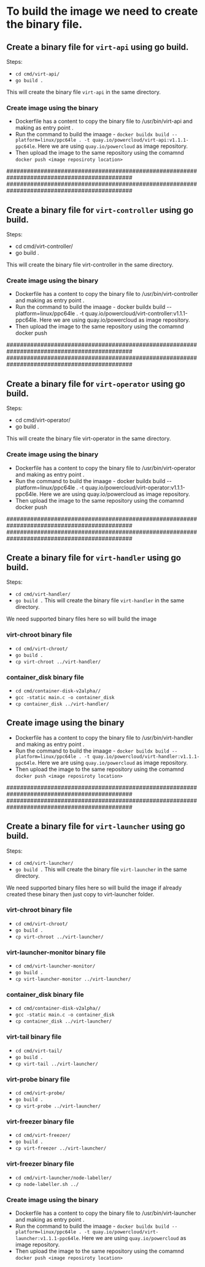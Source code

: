 # To build the image we need to create the binary file.

## Create a binary file for `virt-api` using go build.

Steps:
* `cd cmd/virt-api/`
* `go build .`

This will create the binary file `virt-api` in the same directory.

### Create image using the binary

* Dockerfile has a content to copy the binary file to /usr/bin/virt-api and making as entry point .
* Run the command to build the imaage - `docker buildx build --platform=linux/ppc64le . -t quay.io/powercloud/virt-api:v1.1.1-ppc64le`. Here we are using `quay.io/powercloud` as image repository.
* Then upload the image to the same repository using the comamnd `docker push <image reposiroty location>`

#############################################################################################
#############################################################################################

## Create a binary file for `virt-controller` using go build.

Steps:

* cd cmd/virt-controller/
* go build .

This will create the binary file virt-controller in the same directory.

### Create image using the binary

* Dockerfile has a content to copy the binary file to /usr/bin/virt-controller and making as entry point .
* Run the command to build the imaage - docker buildx build --platform=linux/ppc64le . -t quay.io/powercloud/virt-controller:v1.1.1-ppc64le. Here we are using quay.io/powercloud as image repository.
* Then upload the image to the same repository using the comamnd docker push <image reposiroty location>

#############################################################################################
#############################################################################################

## Create a binary file for `virt-operator` using go build.

Steps:

* cd cmd/virt-operator/
* go build .

This will create the binary file virt-operator in the same directory.

### Create image using the binary

* Dockerfile has a content to copy the binary file to /usr/bin/virt-operator and making as entry point .
* Run the command to build the imaage - docker buildx build --platform=linux/ppc64le . -t quay.io/powercloud/virt-operator:v1.1.1-ppc64le. Here we are using quay.io/powercloud as image repository.
* Then upload the image to the same repository using the comamnd docker push <image reposiroty location>

#############################################################################################
#############################################################################################

## Create a binary file for `virt-handler` using go build.

Steps:
* `cd cmd/virt-handler/`
* `go build .`
This will create the binary file `virt-handler` in the same directory.

We need supported binary files here so will build the image
### virt-chroot binary file
* `cd cmd/virt-chroot/`
* `go build .`
* `cp virt-chroot ../virt-handler/`

### container_disk binary file
* `cd cmd/container-disk-v2alpha//`
* `gcc -static main.c -o container_disk`
* `cp container_disk ../virt-handler/`


## Create image using the binary

* Dockerfile has a content to copy the binary file to /usr/bin/virt-handler and making as entry point .
* Run the command to build the imaage - `docker buildx build --platform=linux/ppc64le . -t quay.io/powercloud/virt-handler:v1.1.1-ppc64le`. Here we are using `quay.io/powercloud` as image repository.
* Then upload the image to the same repository using the comamnd `docker push <image reposiroty location>`

#############################################################################################
#############################################################################################

## Create a binary file for `virt-launcher` using go build.

Steps:
* `cd cmd/virt-launcher/`
* `go build .`
This will create the binary file `virt-launcher` in the same directory.

We need supported binary files here so will build the image if already created these binary then just copy to virt-launcher folder.
### virt-chroot binary file
* `cd cmd/virt-chroot/`
* `go build .`
* `cp virt-chroot ../virt-launcher/`

### virt-launcher-monitor binary file
* `cd cmd/virt-launcher-monitor/`
* `go build .`
* `cp virt-launcher-monitor ../virt-launcher/`

### container_disk binary file
* `cd cmd/container-disk-v2alpha//`
* `gcc -static main.c -o container_disk`
* `cp container_disk ../virt-launcher/`

### virt-tail binary file
* `cd cmd/virt-tail/`
* `go build .`
* `cp virt-tail ../virt-launcher/`

### virt-probe binary file
* `cd cmd/virt-probe/`
* `go build .`
* `cp virt-probe ../virt-launcher/`

### virt-freezer binary file
* `cd cmd/virt-freezer/`
* `go build .`
* `cp virt-freezer ../virt-launcher/`

### virt-freezer binary file
* `cd cmd/virt-launcher/node-labeller/`
* `cp node-labeller.sh ../`

### Create image using the binary

* Dockerfile has a content to copy the binary file to /usr/bin/virt-launcher and making as entry point .
* Run the command to build the imaage - `docker buildx build --platform=linux/ppc64le . -t quay.io/powercloud/virt-launcher:v1.1.1-ppc64le`. Here we are using `quay.io/powercloud` as image repository.
* Then upload the image to the same repository using the comamnd `docker push <image reposiroty location>`

